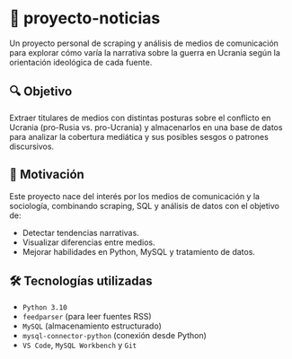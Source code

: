 # 📰 proyecto-noticias

Un proyecto personal de scraping y análisis de medios de comunicación para explorar cómo varía la narrativa sobre la guerra en Ucrania según la orientación ideológica de cada fuente.

## 🔍 Objetivo

Extraer titulares de medios con distintas posturas sobre el conflicto en Ucrania (pro-Rusia vs. pro-Ucrania) y almacenarlos en una base de datos para analizar la cobertura mediática y sus posibles sesgos o patrones discursivos.

## 🧠 Motivación

Este proyecto nace del interés por los medios de comunicación y la sociología, combinando scraping, SQL y análisis de datos con el objetivo de:

- Detectar tendencias narrativas.
- Visualizar diferencias entre medios.
- Mejorar habilidades en Python, MySQL y tratamiento de datos.

## 🛠️ Tecnologías utilizadas

- `Python 3.10`
- `feedparser` (para leer fuentes RSS)
- `MySQL` (almacenamiento estructurado)
- `mysql-connector-python` (conexión desde Python)
- `VS Code`, `MySQL Workbench` y `Git`



